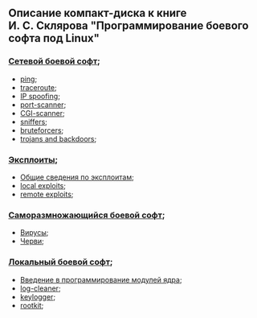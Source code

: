 ## Описание компакт-диска к книге И. С. Склярова "Программирование боевого софта под Linux"  

### [Сетевой боевой софт](https://github.com/dreddsa5dies/hackUtils/tree/master/part2); 
* [ping](https://github.com/dreddsa5dies/hackUtils/tree/master/part2/Chapter%204); 
* [traceroute](https://github.com/dreddsa5dies/hackUtils/tree/master/part2/Chapter%205); 
* [IP spoofing](https://github.com/dreddsa5dies/hackUtils/tree/master/part2/Chapter%206); 
* [port-scanner](https://github.com/dreddsa5dies/hackUtils/tree/master/part2/Chapter%207); 
* [CGI-scanner](https://github.com/dreddsa5dies/hackUtils/tree/master/part2/Chapter%208);
* [sniffers](https://github.com/dreddsa5dies/hackUtils/tree/master/part2/Chapter%209);
* [bruteforcers](https://github.com/dreddsa5dies/hackUtils/tree/master/part2/Chapter%2010);
* [trojans and backdoors](https://github.com/dreddsa5dies/hackUtils/tree/master/part2/Chapter%2011);

### [Эксплоиты](https://github.com/dreddsa5dies/hackUtils/tree/master/part3); 
* [Общие сведения по эксплоитам](https://github.com/dreddsa5dies/hackUtils/tree/master/part3/Chapter%2012); 
* [local exploits](https://github.com/dreddsa5dies/hackUtils/tree/master/part3/Chapter%2013); 
* [remote exploits](https://github.com/dreddsa5dies/hackUtils/tree/master/part3/Chapter%2014); 

### [Саморазмножающийся боевой софт](https://github.com/dreddsa5dies/hackUtils/tree/master/part4); 
* [Вирусы](https://github.com/dreddsa5dies/hackUtils/tree/master/part3/Chapter%2016); 
* [Черви](https://github.com/dreddsa5dies/hackUtils/tree/master/part3/Chapter%2017); 

### [Локальный боевой софт](https://github.com/dreddsa5dies/hackUtils/tree/master/part5); 
* [Введение в программирование модулей ядра](https://github.com/dreddsa5dies/hackUtils/tree/master/part5/Chapter%2018); 
* [log-cleaner](https://github.com/dreddsa5dies/hackUtils/tree/master/part5/Chapter%2019); 
* [keylogger](https://github.com/dreddsa5dies/hackUtils/tree/master/part5/Chapter%2020); 
* [rootkit](https://github.com/dreddsa5dies/hackUtils/tree/master/part5/Chapter%2021); 
